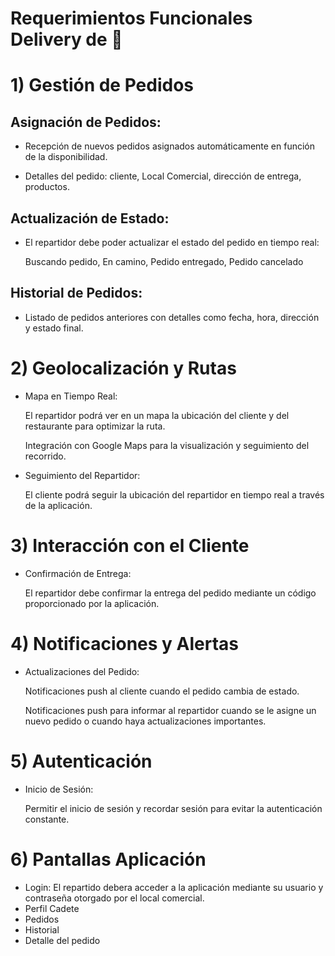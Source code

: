 # Requerimientos Funcionales Delivery de 🍻 
# 1) Gestión de Pedidos 
   ## Asignación de Pedidos:

   - Recepción de nuevos pedidos asignados automáticamente en función de la disponibilidad.

   - Detalles del pedido: cliente, Local Comercial, dirección de entrega, productos.

  ## Actualización de Estado:

   - El repartidor debe poder actualizar el estado del pedido en tiempo real:

       Buscando pedido, En camino, Pedido entregado, Pedido cancelado
   

  ##  Historial de Pedidos:
  
   - Listado de pedidos anteriores con detalles como fecha, hora, dirección y estado final.

# 2) Geolocalización y Rutas

   - Mapa en Tiempo Real:

       El repartidor podrá ver en un mapa la ubicación del cliente y del restaurante para optimizar la ruta.

       Integración con Google Maps para la visualización y seguimiento del recorrido.

   - Seguimiento del Repartidor:

        El cliente podrá seguir la ubicación del repartidor en tiempo real a través de la aplicación.

# 3) Interacción con el Cliente
   
  - Confirmación de Entrega:

       El repartidor debe confirmar la entrega del pedido mediante un código proporcionado por la aplicación.

# 4) Notificaciones y Alertas

   - Actualizaciones del Pedido:

       Notificaciones push al cliente cuando el pedido cambia de estado.

       Notificaciones push para informar al repartidor cuando se le asigne un nuevo pedido o cuando haya actualizaciones importantes.

# 5) Autenticación

  - Inicio de Sesión:

       Permitir el inicio de sesión y recordar sesión para evitar la autenticación constante.


# 6) Pantallas Aplicación
   - Login:
        El repartido debera acceder a la aplicación mediante su usuario y contraseña otorgado por el local comercial.
   - Perfil Cadete
   - Pedidos
   - Historial
   - Detalle del pedido

